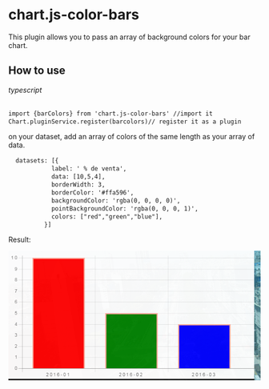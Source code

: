 # chart.js-color-bars

This plugin allows you to pass an array of background colors for your bar chart.


## How to use

*typescript*

```

import {barColors} from 'chart.js-color-bars' //import it
Chart.pluginService.register(barcolors)// register it as a plugin
```
on your dataset, add an array of colors of the same length as your array of data.

```
  datasets: [{
            label: ' % de venta',
            data: [10,5,4],
            borderWidth: 3,
            borderColor: '#ffa596',
            backgroundColor: 'rgba(0, 0, 0, 0)',
            pointBackgroundColor: 'rgba(0, 0, 0, 1)',
            colors: ["red","green","blue"],
          }]
```
Result:

![screenshot](https://github.com/martov1/chart.js-color-bars/blob/screenshots/photo.jpg)

